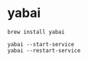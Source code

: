 # yabai

```shel
brew install yabai
```

```shell
yabai --start-service
yabai --restart-service
```
